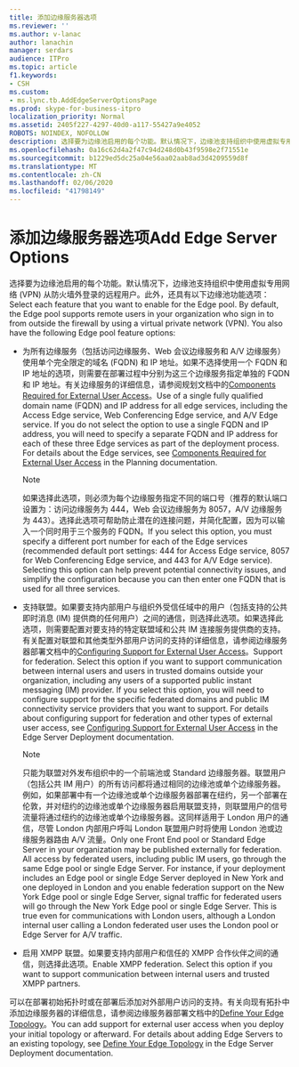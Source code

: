 ```yaml
---
title: 添加边缘服务器选项
ms.reviewer: ''
ms.author: v-lanac
author: lanachin
manager: serdars
audience: ITPro
ms.topic: article
f1.keywords:
- CSH
ms.custom:
- ms.lync.tb.AddEdgeServerOptionsPage
ms.prod: skype-for-business-itpro
localization_priority: Normal
ms.assetid: 2405f227-4297-40d0-a117-55427a9e4052
ROBOTS: NOINDEX, NOFOLLOW
description: 选择要为边缘池启用的每个功能。默认情况下，边缘池支持组织中使用虚拟专用网络 (VPN) 从防火墙外登录的远程用户。此外，还具有以下边缘池功能选项：
ms.openlocfilehash: 0a16c62d4a2f47c94d248d0b43f9598e2f71551e
ms.sourcegitcommit: b1229ed5dc25a04e56aa02aab8ad3d4209559d8f
ms.translationtype: MT
ms.contentlocale: zh-CN
ms.lasthandoff: 02/06/2020
ms.locfileid: "41798149"
---
```

# <a name="add-edge-server-options"></a><span data-ttu-id="f6b02-105">添加边缘服务器选项</span><span class="sxs-lookup"><span data-stu-id="f6b02-105">Add Edge Server Options</span></span>

<span data-ttu-id="f6b02-p102">选择要为边缘池启用的每个功能。默认情况下，边缘池支持组织中使用虚拟专用网络 (VPN) 从防火墙外登录的远程用户。此外，还具有以下边缘池功能选项：</span><span class="sxs-lookup"><span data-stu-id="f6b02-p102">Select each feature that you want to enable for the Edge pool. By default, the Edge pool supports remote users in your organization who sign in to from outside the firewall by using a virtual private network (VPN). You also have the following Edge pool feature options:</span></span>

- <span data-ttu-id="f6b02-p103">为所有边缘服务（包括访问边缘服务、Web 会议边缘服务和 A/V 边缘服务）使用单个完全限定的域名 (FQDN) 和 IP 地址。如果不选择使用一个 FQDN 和 IP 地址的选项，则需要在部署过程中分别为这三个边缘服务指定单独的 FQDN 和 IP 地址。有关边缘服务的详细信息，请参阅规划文档中的[Components Required for External User Access](https://technet.microsoft.com/library/2d0f9817-14e7-4109-95dc-62420e3c29e2.aspx)。</span><span class="sxs-lookup"><span data-stu-id="f6b02-p103">Use of a single fully qualified domain name (FQDN) and IP address for all edge services, including the Access Edge service, Web Conferencing Edge service, and A/V Edge service. If you do not select the option to use a single FQDN and IP address, you will need to specify a separate FQDN and IP address for each of these three Edge services as part of the deployment process. For details about the Edge services, see [Components Required for External User Access](https://technet.microsoft.com/library/2d0f9817-14e7-4109-95dc-62420e3c29e2.aspx) in the Planning documentation.</span></span>

    > [!NOTE]
    > <span data-ttu-id="f6b02-p104">如果选择此选项，则必须为每个边缘服务指定不同的端口号（推荐的默认端口设置为：访问边缘服务为 444，Web 会议边缘服务为 8057，A/V 边缘服务为 443）。选择此选项可帮助防止潜在的连接问题，并简化配置，因为可以输入一个同时用于三个服务的 FQDN。</span><span class="sxs-lookup"><span data-stu-id="f6b02-p104">If you select this option, you must specify a different port number for each of the Edge services (recommended default port settings: 444 for Access Edge service, 8057 for Web Conferencing Edge service, and 443 for A/V Edge service). Selecting this option can help prevent potential connectivity issues, and simplify the configuration because you can then enter one FQDN that is used for all three services.</span></span>

- <span data-ttu-id="f6b02-p105">支持联盟。如果要支持内部用户与组织外受信任域中的用户（包括支持的公共即时消息 (IM) 提供商的任何用户）之间的通信，则选择此选项。如果选择此选项，则需要配置对要支持的特定联盟域和公共 IM 连接服务提供商的支持。有关配置对联盟和其他类型外部用户访问的支持的详细信息，请参阅边缘服务器部署文档中的[Configuring Support for External User Access](https://technet.microsoft.com/library/f8424f8c-f965-4414-8485-30f07e10214a.aspx)。</span><span class="sxs-lookup"><span data-stu-id="f6b02-p105">Support for federation. Select this option if you want to support communication between internal users and users in trusted domains outside your organization, including any users of a supported public instant messaging (IM) provider. If you select this option, you will need to configure support for the specific federated domains and public IM connectivity service providers that you want to support. For details about configuring support for federation and other types of external user access, see [Configuring Support for External User Access](https://technet.microsoft.com/library/f8424f8c-f965-4414-8485-30f07e10214a.aspx) in the Edge Server Deployment documentation.</span></span>

    > [!NOTE]
    > <span data-ttu-id="f6b02-p106">只能为联盟对外发布组织中的一个前端池或 Standard 边缘服务器。联盟用户（包括公共 IM 用户）的所有访问都将通过相同的边缘池或单个边缘服务器。例如，如果部署中有一个边缘池或单个边缘服务器部署在纽约，另一个部署在伦敦，并对纽约的边缘池或单个边缘服务器启用联盟支持，则联盟用户的信号流量将通过纽约的边缘池或单个边缘服务器。这同样适用于 London 用户的通信，尽管 London 内部用户呼叫 London 联盟用户时将使用 London 池或边缘服务器路由 A/V 流量。</span><span class="sxs-lookup"><span data-stu-id="f6b02-p106">Only one Front End pool or Standard Edge Server in your organization may be published externally for federation. All access by federated users, including public IM users, go through the same Edge pool or single Edge Server. For instance, if your deployment includes an Edge pool or single Edge Server deployed in New York and one deployed in London and you enable federation support on the New York Edge pool or single Edge Server, signal traffic for federated users will go through the New York Edge pool or single Edge Server. This is true even for communications with London users, although a London internal user calling a London federated user uses the London pool or Edge Server for A/V traffic.</span></span>

- <span data-ttu-id="f6b02-p107">启用 XMPP 联盟。如果要支持内部用户和信任的 XMPP 合作伙伴之间的通信，则选择此选项。</span><span class="sxs-lookup"><span data-stu-id="f6b02-p107">Enable XMPP federation. Select this option if you want to support communication between internal users and trusted XMPP partners.</span></span>

<span data-ttu-id="f6b02-p108">可以在部署初始拓扑时或在部署后添加对外部用户访问的支持。有关向现有拓扑中添加边缘服务器的详细信息，请参阅边缘服务器部署文档中的[Define Your Edge Topology](https://technet.microsoft.com/library/787b23f1-8fa0-4c37-abf2-c516c5dd66f0.aspx)。</span><span class="sxs-lookup"><span data-stu-id="f6b02-p108">You can add support for external user access when you deploy your initial topology or afterward. For details about adding Edge Servers to an existing topology, see [Define Your Edge Topology](https://technet.microsoft.com/library/787b23f1-8fa0-4c37-abf2-c516c5dd66f0.aspx) in the Edge Server Deployment documentation.</span></span>


